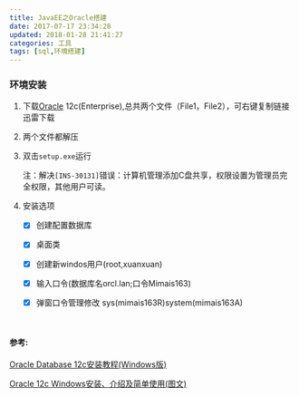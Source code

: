 ```yaml
---
title: JavaEE之Oracle搭建
date: 2017-07-17 23:34:28
updated: 2018-01-28 21:41:27categories: 工具
tags: [sql,环境搭建]
---
```


### 环境安装

1. 下载[Oracle](http://www.oracle.com/technetwork/database/enterprise-edition/downloads/index.html) 12c(Enterprise),总共两个文件（File1，File2），可右键复制链接迅雷下载


2. 两个文件都解压

3. 双击`setup.exe`运行

   注：解决`[INS-30131]`错误：计算机管理添加C盘共享，权限设置为管理员完全权限，其他用户可读。

4. 安装选项

   - [x] 创建配置数据库

   - [x] 桌面类
   - [x] 创建新windos用户(root,xuanxuan)
   - [x] 输入口令(数据库名orcl.lan;口令Mimais163)
   - [x] 弹窗口令管理修改 sys(mimais163R)system(mimais163A)

   ​

#### 参考:

[Oracle Database 12c安装教程(Windows版)](http://www.jianshu.com/p/9d9f978630be)

[Oracle 12c Windows安装、介绍及简单使用(图文)](http://blog.csdn.net/anxpp/article/details/51345074)

